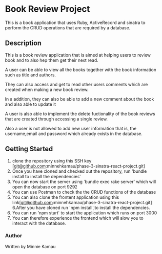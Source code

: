 # Book Review Project 
This is a book application that uses Ruby, ActiveRecord and sinatra to perform the CRUD operations that are required by a database.

## Description
This is a book review application that is aimed at helping users to review book and to also hep them get their next read.

A user can be able to view all the books together with the book information such as title and authors.

They can also access and get to read other users comments which are created when making a new book review.

In a addition, they can also be able to add a new comment about the book and also able to update it 

A user is also able to implement the delete fuctionality of the book reviews that are created through accessing a single review.

Also a user is not allowed to add new user information that is, the username,email and password which already exists in the database.


## Getting Started

1. clone the repository using this SSH key [git@github.com:minnehkamau/phase-3-sinatra-react-project.git]
2. Once you have cloned and checked out the repository, run 'bundle install to install the dependencies'
3. You can now start the server using 'bundle exec rake server' which will open the database on port 9292
4. You can use Postman to check the the CRUD functions of the database
5. You can also clone the frontent application using this link[git@github.com:minnehkamau/phase-3-sinatra-react-project.git]
6.After you have cloned run 'npm install',to install the dependencies.
7. You can run 'npm start' to start the application which runs on port 3000
8. You can therefore experience the frontend which will alow you to interact with the database.


### Author
 Written by Minnie Kamau
 